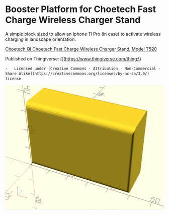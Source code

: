 Booster Platform for Choetech Fast Charge Wireless Charger Stand
================================================================

A simple block sized to allow an Iphone 11 Pro (in case) to activate wireless charging in landscape orientation.

[Choetech QI Choetech Fast Charge Wireless Charger Stand, Model T520 ](https://www.choetech.com/product/qi-fast-charge-wireless-charger-stand.html)

Published on Thingiverse: [](https://www.thingiverse.com/thing:\)

```
-   Licensed under [Creative Commons - Attribution - Non-Commercial - Share Alike](https://creativecommons.org/licenses/by-nc-sa/3.0/) license
```

![object render](object_render.png)
